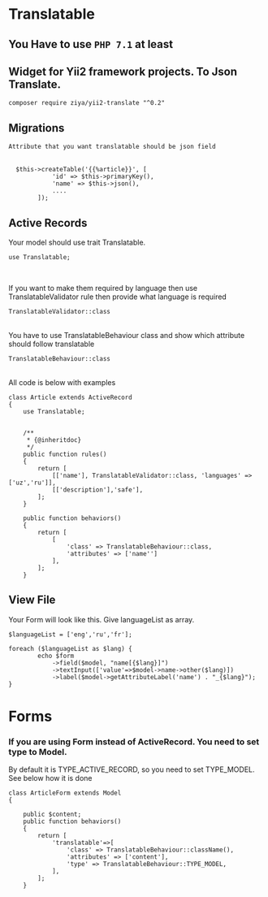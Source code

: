 # Translatable
## You Have to use `PHP 7.1` at least
## Widget for Yii2 framework projects. To Json Translate.
`composer require ziya/yii2-translate "^0.2"`

##  Migrations
`Attribute that you want translatable should be json field`
<br/>
<br/>
```
  $this->createTable('{{%article}}', [
            'id' => $this->primaryKey(),
            'name' => $this->json(),
            ....
        ]);
```

## Active Records
Your model should use trait Translatable.
```
use Translatable; 
```
<br/>

If you want to make them required by language then use TranslatableValidator 
rule then provide what language is required

```
TranslatableValidator::class
```
<br/>
You have to use TranslatableBehaviour class and show which attribute should follow translatable

```
TranslatableBehaviour::class
```
<br/>
All code is below with examples
<br/>

```
class Article extends ActiveRecord
{
    use Translatable; 


    /**
     * {@inheritdoc}
     */
    public function rules()
    {
        return [
            [['name'], TranslatableValidator::class, 'languages' => ['uz','ru']],
            [['description'],'safe'],
        ];
    }

    public function behaviors()
    {
        return [
            [
                'class' => TranslatableBehaviour::class,
                'attributes' => ['name'']
            ],
        ];
    }
```

## View File
Your Form will look like this. Give languageList as array.
```
$languageList = ['eng','ru','fr'];

foreach ($languageList as $lang) {
        echo $form
            ->field($model, "name[{$lang}]")
            ->textInput(['value'=>$model->name->other($lang)])
            ->label($model->getAttributeLabel('name') . "_{$lang}");
}
```


# Forms
### If you are using Form instead of ActiveRecord. You need to set type to Model.
By default it is TYPE_ACTIVE_RECORD, so you need to set TYPE_MODEL. See below how it is done
```
class ArticleForm extends Model
{
    
    public $content;
    public function behaviors()
    {
        return [
            'translatable'=>[
                'class' => TranslatableBehaviour::className(),
                'attributes' => ['content'],
                'type' => TranslatableBehaviour::TYPE_MODEL,
            ],
        ];
    }
```
